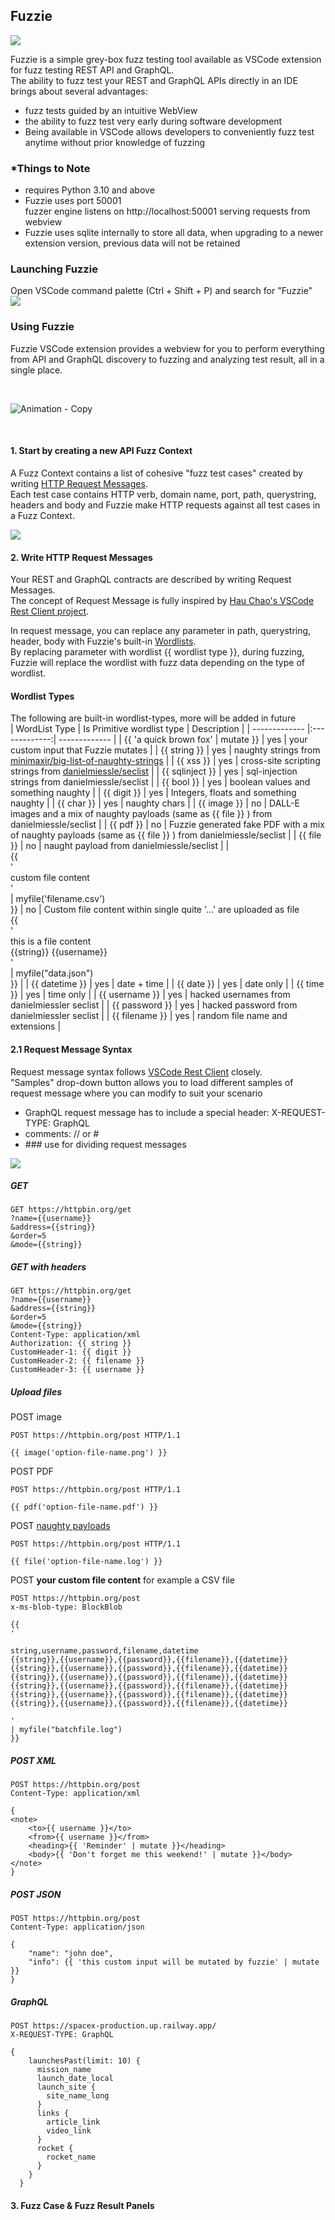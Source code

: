 ## Fuzzie
<img src="https://badgen.net/badge/version/1.0.0-alpha/green" />

Fuzzie is a simple grey-box fuzz testing tool available as VSCode extension for fuzz testing REST API and GraphQL.  
The ability to fuzz test your REST and GraphQL APIs directly in an IDE brings about several advantages:

* fuzz tests guided by an intuitive WebView
* the ability to fuzz test very early during software development
* Being available in VSCode allows developers to conveniently fuzz test anytime without prior knowledge of fuzzing

### *Things to Note    

* requires Python 3.10 and above
* Fuzzie uses port 50001  
  fuzzer engine listens on http://localhost:50001 serving requests from webview
* Fuzzie uses sqlite internally to store all data, when upgrading to a newer extension version, previous data will not be retained

### Launching Fuzzie  

Open VSCode command palette (Ctrl + Shift + P) and search for "Fuzzie"  
<img src="https://github.com/weixian-zhang/Fuzzie/blob/main/doc/tutorial/how%20to%20launch%20fuzzie.png" />


### Using Fuzzie 

Fuzzie VSCode extension provides a webview for you to perform everything from API and GraphQL discovery to fuzzing and analyzing test result, all in a single place.  

<br /> 

![Animation - Copy](https://user-images.githubusercontent.com/43234101/211010226-679c7e24-50a6-4a64-ad32-8fd3e40642fe.gif)

<br />  

#### 1. Start by creating a  new API Fuzz Context

A Fuzz Context contains a list of cohesive "fuzz test cases" created by writing [HTTP Request Messages](#http-write-request-messages).  
Each test case contains HTTP verb, domain name, port, path, querystring, headers and body and Fuzzie make HTTP requests against all test cases in a Fuzz Context. 

<img src="https://github.com/weixian-zhang/Fuzzie/blob/main/doc/tutorial/create-new-api-context.png" />  

#### 2. Write HTTP Request Messages  

Your REST and GraphQL contracts are described by writing Request Messages.  
The concept of Request Message is fully inspired by [Hau Chao's VSCode Rest Client project](https://github.com/Huachao/vscode-restclient#select-request-text).  

In request message, you can replace any parameter in path, querystring, header, body with Fuzzie's built-in [Wordlists](#wordlist-types).  
By replacing parameter with wordlist {{ wordlist type }}, during fuzzing, Fuzzie will replace the wordlist with fuzz data depending on the type of wordlist.

#### Wordlist Types
The following are built-in wordlist-types, more will be added in future  
| WordList Type | Is Primitive wordlist type | Description   |
| ------------- |:-------------:| ------------- |
| {{ 'a quick brown fox' &#124; mutate }} | yes | your custom input that Fuzzie mutates |
| {{ string }} |  yes | naughty strings from [minimaxir/big-list-of-naughty-strings](https://github.com/minimaxir/big-list-of-naughty-strings) |
| {{ xss }} | yes | cross-site scripting strings from [danielmiessle/seclist](https://github.com/danielmiessler/SecLists) |
| {{ sqlinject }} | yes | sql-injection strings from danielmiessle/seclist |
| {{ bool }} | yes | boolean values and something naughty |
| {{ digit }} | yes | Integers, floats and something naughty |
| {{ char }} | yes | naughty chars |
| {{ image }} |  no | DALL-E images and a mix of naughty payloads (same as {{ file }} ) from danielmiessle/seclist |
| {{ pdf }} |  no | Fuzzie generated fake PDF with a mix of naughty payloads (same as {{ file }} ) from danielmiessle/seclist |
| {{ file }} |  no | naught payload from danielmiessle/seclist |
| <br>{{<br> '<br>custom file content<br>'<br> &#124; myfile('filename.csv')<br> }} | no | Custom file content within single quite '...' are uploaded as file<br>{{<br>'<br>this is a file content<br>{{string}} {{username}}<br>'<br> &#124; myfile("data.json")<br>}}  |
| {{ datetime }} | yes | date + time |
| {{ date }} | yes | date only |
| {{ time }} | yes | time only |
| {{ username }} | yes | hacked usernames from danielmiessler seclist |
| {{ password }} | yes | hacked password from danielmiessler seclist |
| {{ filename }} | yes | random file name and extensions |  

#### 2.1 Request Message Syntax  

Request message syntax follows [VSCode Rest Client](https://marketplace.visualstudio.com/items?itemName=humao.rest-client) closely.  
"Samples" drop-down button allows you to load different samples of request message where you can modify to suit your scenario  

* GraphQL request message has to include a special header: X-REQUEST-TYPE: GraphQL
* comments: // or #
* \#\#\# use for dividing request messages

<img src="https://github.com/weixian-zhang/Fuzzie/blob/main/doc/tutorial/request-message-syntax-1.png" />  

##### GET

```
GET https://httpbin.org/get
?name={{username}}
&address={{string}}
&order=5
&mode={{string}}

```

##### GET with headers  
```
GET https://httpbin.org/get
?name={{username}}
&address={{string}}
&order=5
&mode={{string}}
Content-Type: application/xml
Authorization: {{ string }}
CustomHeader-1: {{ digit }}
CustomHeader-2: {{ filename }}
CustomHeader-3: {{ username }}
```

##### Upload files  

POST image

```
POST https://httpbin.org/post HTTP/1.1

{{ image('option-file-name.png') }}
```

POST PDF

```
POST https://httpbin.org/post HTTP/1.1

{{ pdf('option-file-name.pdf') }}
```  

POST [naughty payloads](https://github.com/danielmiessler/SecLists/tree/master/Payloads)

```
POST https://httpbin.org/post HTTP/1.1

{{ file('option-file-name.log') }}
```

POST <b>your custom file content</b> for example a CSV file

```
POST https://httpbin.org/post
x-ms-blob-type: BlockBlob

{{
'

string,username,password,filename,datetime
{{string}},{{username}},{{password}},{{filename}},{{datetime}}
{{string}},{{username}},{{password}},{{filename}},{{datetime}}
{{string}},{{username}},{{password}},{{filename}},{{datetime}}
{{string}},{{username}},{{password}},{{filename}},{{datetime}}
{{string}},{{username}},{{password}},{{filename}},{{datetime}}
{{string}},{{username}},{{password}},{{filename}},{{datetime}}

'
| myfile("batchfile.log")
}}
```  

##### POST XML

```
POST https://httpbin.org/post
Content-Type: application/xml

{
<note>
    <to>{{ username }}</to>
    <from>{{ username }}</from>
    <heading>{{ 'Reminder' | mutate }}</heading>
    <body>{{ 'Don't forget me this weekend!' | mutate }}</body>
</note>
}
```

##### POST JSON  

```
POST https://httpbin.org/post
Content-Type: application/json

{
    "name": "john doe",
    "info": {{ 'this custom input will be mutated by fuzzie' | mutate }}
}
```  

##### GraphQL  

```
POST https://spacex-production.up.railway.app/
X-REQUEST-TYPE: GraphQL

{
    launchesPast(limit: 10) {
      mission_name
      launch_date_local
      launch_site {
        site_name_long
      }
      links {
        article_link
        video_link
      }
      rocket {
        rocket_name
      }
    }
  }
```

#### 3. Fuzz Case & Fuzz Result Panels  








    
